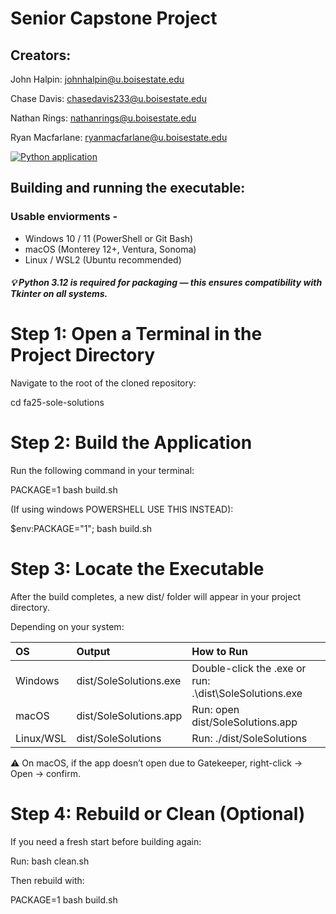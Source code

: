 # Senior Capstone Project

## Creators: 
John Halpin: <johnhalpin@u.boisestate.edu>

Chase Davis: <chasedavis233@u.boisestate.edu>

Nathan Rings: <nathanrings@u.boisestate.edu>

Ryan Macfarlane: <ryanmacfarlane@u.boisestate.edu>


[![Python application](https://github.com/Keys-481/fa25-sole-solutions/actions/workflows/python-app.yml/badge.svg)](https://github.com/Keys-481/fa25-sole-solutions/actions/workflows/python-app.yml)

## Building and running the executable:
 ### Usable enviorments -
 * Windows 10 / 11 (PowerShell or Git Bash)
 * macOS (Monterey 12+, Ventura, Sonoma)
 * Linux / WSL2 (Ubuntu recommended)

 ##### 💡 Python 3.12 is required for packaging — this ensures compatibility with Tkinter on all systems.

 # Step 1: Open a Terminal in the Project Directory

Navigate to the root of the cloned repository:

cd fa25-sole-solutions

# Step 2: Build the Application

Run the following command in your terminal:

PACKAGE=1 bash build.sh

(If using windows POWERSHELL USE THIS INSTEAD):

$env:PACKAGE="1"; bash build.sh

# Step 3: Locate the Executable

After the build completes, a new dist/ folder will appear in your project directory.

Depending on your system:


| OS | Output | How to Run |
| :------- | :------- | :------- |
| Windows | dist/SoleSolutions.exe | Double-click the .exe or run: .\dist\SoleSolutions.exe |
| macOS | dist/SoleSolutions.app | Run: open dist/SoleSolutions.app |
| Linux/WSL | dist/SoleSolutions | Run: ./dist/SoleSolutions |


⚠️ On macOS, if the app doesn’t open due to Gatekeeper, right-click → Open → confirm.


# Step 4: Rebuild or Clean (Optional)

If you need a fresh start before building again:

Run:
bash clean.sh


Then rebuild with:

PACKAGE=1 bash build.sh

